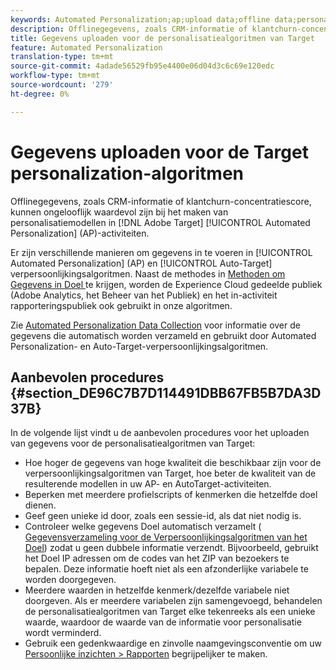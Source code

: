 ```yaml
---
keywords: Automated Personalization;ap;upload data;offline data;personalization algorithm;auto target;auto-target;best practices
description: Offlinegegevens, zoals CRM-informatie of klantchurn-concentratiescores, kunnen ongelooflijk waardevol zijn bij het maken van personalisatiemodellen in Adobe Target Automated Personalization (AP)-activiteiten.
title: Gegevens uploaden voor de personalisatiealgoritmen van Target
feature: Automated Personalization
translation-type: tm+mt
source-git-commit: 4adade56529fb95e4400e06d04d3c6c69e120edc
workflow-type: tm+mt
source-wordcount: '279'
ht-degree: 0%

---
```



# Gegevens uploaden voor de Target personalization-algoritmen

Offlinegegevens, zoals CRM-informatie of klantchurn-concentratiescore, kunnen ongelooflijk waardevol zijn bij het maken van personalisatiemodellen in [!DNL Adobe Target] [!UICONTROL Automated Personalization] (AP)-activiteiten.

Er zijn verschillende manieren om gegevens in te voeren in [!UICONTROL Automated Personalization] (AP) en [!UICONTROL Auto-Target] verpersoonlijkingsalgoritmen. Naast de methodes in [Methoden om Gegevens in Doel ](/help/c-implementing-target/c-considerations-before-you-implement-target/c-methods-to-get-data-into-target/methods-to-get-data-into-target.md#concept_0069C0EFB56C4700BB33F2F35C2B9B17) te krijgen, worden de Experience Cloud gedeelde publiek (Adobe Analytics, het Beheer van het Publiek) en het in-activiteit rapporteringspubliek ook gebruikt in onze algoritmen.

Zie [Automated Personalization Data Collection](/help/c-activities/t-automated-personalization/ap-data.md) voor informatie over de gegevens die automatisch worden verzameld en gebruikt door Automated Personalization- en Auto-Target-verpersoonlijkingsalgoritmen.

## Aanbevolen procedures {#section_DE96C7B7D114491DBB67FB5B7DA3D37B}

In de volgende lijst vindt u de aanbevolen procedures voor het uploaden van gegevens voor de personalisatiealgoritmen van Target:

* Hoe hoger de gegevens van hoge kwaliteit die beschikbaar zijn voor de verpersoonlijkingsalgoritmen van Target, hoe beter de kwaliteit van de resulterende modellen in uw AP- en AutoTarget-activiteiten.
* Beperken met meerdere profielscripts of kenmerken die hetzelfde doel dienen.
* Geef geen unieke id door, zoals een sessie-id, als dat niet nodig is.
* Controleer welke gegevens Doel automatisch verzamelt ( [Gegevensverzameling voor de Verpersoonlijkingsalgoritmen van het Doel](/help/c-activities/t-automated-personalization/ap-data.md)) zodat u geen dubbele informatie verzendt. Bijvoorbeeld, gebruikt het Doel IP adressen om de codes van het ZIP van bezoekers te bepalen. Deze informatie hoeft niet als een afzonderlijke variabele te worden doorgegeven.
* Meerdere waarden in hetzelfde kenmerk/dezelfde variabele niet doorgeven. Als er meerdere variabelen zijn samengevoegd, behandelen de personalisatiealgoritmen van Target elke tekenreeks als een unieke waarde, waardoor de waarde van de informatie voor personalisatie wordt verminderd.
* Gebruik een gedenkwaardige en zinvolle naamgevingsconventie om uw [Persoonlijke inzichten > Rapporten](/help/c-reports/c-personalization-insights-reports/personalization-insights-reports.md#concept_A897070E1EDC403EB84CFB7A6ECAD767) begrijpelijker te maken.

